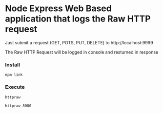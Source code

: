 # Node Express Web Based application that logs the Raw HTTP request

Just submit a request (GET, POTS, PUT, DELETE) to http://localhost:9999

The Raw HTTP Request will be logged in console and resturned in response

### Install
```
npm link
````
### Execute
````
httpraw
````
````
httpraw 8080
````
